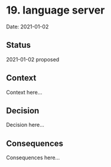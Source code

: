 # 19. language server

Date: 2021-01-02

## Status

2021-01-02 proposed

## Context

Context here...

## Decision

Decision here...

## Consequences

Consequences here...
